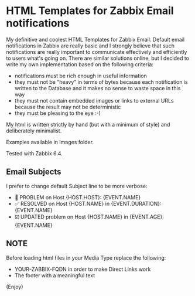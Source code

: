 # HTML Templates for Zabbix Email notifications
My definitive and coolest HTML Templates for Zabbix Email.
Default email notifications in Zabbix are really basic and I strongly believe that such notifications are really important to communicate effectively and efficiently to users what's going on.
There are similar solutions online, but I decided to write my own implementation based on the following criteria:
 - notifications must be rich enough in useful information
 - they must not be "heavy" in terms of bytes because each notification is written to the Database and it makes no sense to waste space in this way
 - they must not contain embedded images or links to external URLs because the result may not be deterministic
 - they must be pleasing to the eye :-)

My html is written strictly by hand (but with a minimum of style) and deliberately minimalist.

Examples available in Images folder.

Tested with Zabbix 6.4.

## Email Subjects
I prefer to change default Subject line to be more verbose:
 - 🔴 PROBLEM on Host {HOST.HOST}: {EVENT.NAME}
 - ✅ RESOLVED on Host {HOST.NAME} in {EVENT.DURATION}: {EVENT.NAME}
 - ☑️ UPDATED problem on Host {HOST.NAME} in {EVENT.AGE}: {EVENT.NAME}

## NOTE
Before loading html files in your Media Type replace the following:
 - YOUR-ZABBIX-FQDN in order to make Direct Links work
 - The footer with a meaningful text

(Enjoy)
